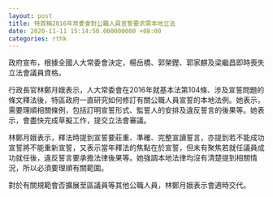 ```yaml
---
layout: post
title: 特首稱2016年常委會對公職人員宣誓要求需本地立法
date: 2020-11-11 15:14:50.000000000 +08:00
categories: rthk
---
```


政府宣布，根據全國人大常委會決定，楊岳橋、郭榮鏗、郭家麒及梁繼昌即時喪失立法會議員資格。

行政長官林鄭月娥表示，人大常委會在2016年就基本法第104條、涉及宣誓問題的條文釋法後，特區政府一直研究如何修訂有關公職人員宣誓的本地法例。她表示，需要理順相關條例，包括訂明宣誓形式、監誓人的安排及違反誓言的後果等。她表示，會盡快完成草擬工作，提交立法會審議。

林鄭月娥表示，釋法時提到宣誓要莊重、準確、完整宣讀誓言，亦提到若不能成功宣誓將不能重新宣誓，又表示當年釋法的焦點在於宣誓，但未有聚焦若就任議員成功就任後，違反誓言要承擔法律後果等。她強調本地法律均沒有清楚提到相關情況，所以必須要理順有關範圍。

對於有關規範會否擴展至區議員等其他公職人員，林鄭月娥表示會適時交代。
